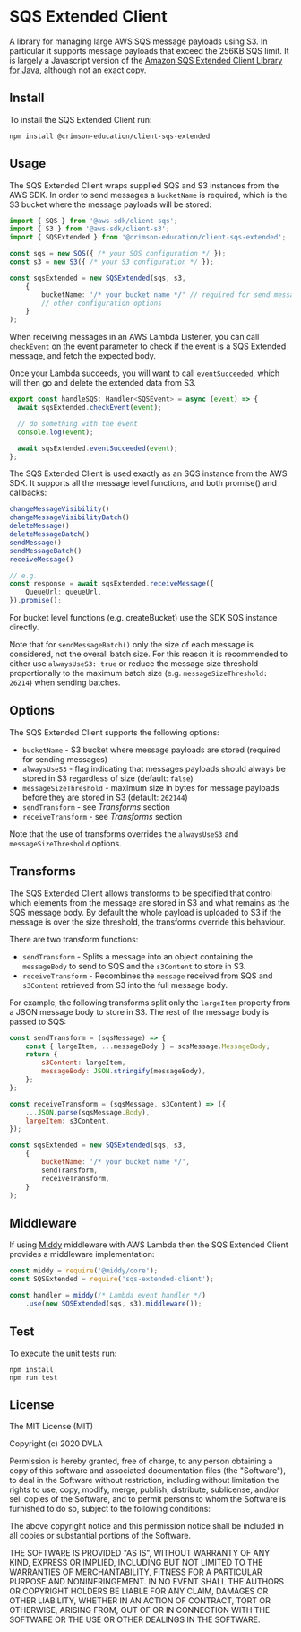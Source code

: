 # SQS Extended Client

A library for managing large AWS SQS message payloads using S3. In particular it supports message payloads that exceed the 256KB SQS limit. It is largely a Javascript version of the [Amazon SQS Extended Client Library for Java](https://github.com/awslabs/amazon-sqs-java-extended-client-lib), although not an exact copy.

## Install

To install the SQS Extended Client run:

```
npm install @crimson-education/client-sqs-extended
```

## Usage

The SQS Extended Client wraps supplied SQS and S3 instances from the AWS SDK. In order to send messages a `bucketName` is required, which is the S3 bucket where the message payloads will be stored:

```ts
import { SQS } from '@aws-sdk/client-sqs';
import { S3 } from '@aws-sdk/client-s3';
import { SQSExtended } from '@crimson-education/client-sqs-extended';

const sqs = new SQS({ /* your SQS configuration */ });
const s3 = new S3({ /* your S3 configuration */ });

const sqsExtended = new SQSExtended(sqs, s3,
    {
        bucketName: '/* your bucket name */' // required for send message
        // other configuration options
    }
);
```

When receiving messages in an AWS Lambda Listener, you can call `checkEvent` on the event parameter to check if the event is a SQS Extended message, and fetch the expected body.

Once your Lambda succeeds, you will want to call `eventSucceeded`, which will then go and delete the extended data from S3.

```ts
export const handleSQS: Handler<SQSEvent> = async (event) => {
  await sqsExtended.checkEvent(event);

  // do something with the event
  console.log(event);

  await sqsExtended.eventSucceeded(event);
};
```

The SQS Extended Client is used exactly as an SQS instance from the AWS SDK. It supports all the message level functions, and both promise() and callbacks:

```ts
changeMessageVisibility()
changeMessageVisibilityBatch()
deleteMessage()
deleteMessageBatch()
sendMessage()
sendMessageBatch()
receiveMessage()

// e.g.
const response = await sqsExtended.receiveMessage({
    QueueUrl: queueUrl,
}).promise();
```
For bucket level functions (e.g. createBucket) use the SDK SQS instance directly.

Note that for `sendMessageBatch()` only the size of each message is considered, not the overall batch size. For this reason it is recommended to either use `alwaysUseS3: true` or reduce the message size threshold proportionally to the maximum batch size (e.g. `messageSizeThreshold: 26214`) when sending batches.

## Options

The SQS Extended Client supports the following options:

* `bucketName` - S3 bucket where message payloads are stored (required for sending messages)
* `alwaysUseS3` - flag indicating that messages payloads should always be stored in S3 regardless of size (default: `false`)
* `messageSizeThreshold` - maximum size in bytes for message payloads before they are stored in S3 (default: `262144`)
* `sendTransform` - see _Transforms_ section
* `receiveTransform` - see _Transforms_ section

Note that the use of transforms overrides the `alwaysUseS3` and `messageSizeThreshold` options.

## Transforms

The SQS Extended Client allows transforms to be specified that control which elements from the message are stored in S3 and what remains as the SQS message body. By default the whole payload is uploaded to S3 if the message is over the size threshold, the transforms override this behaviour.

There are two transform functions:

* `sendTransform` - Splits a message into an object containing the `messageBody` to send to SQS and the `s3Content` to store in S3.
* `receiveTransform` - Recombines the `message` received from SQS and `s3Content` retrieved from S3 into the full message body.

For example, the following transforms split only the `largeItem` property from a JSON message body to store in S3. The rest of the message body is passed to SQS:

```Javascript
const sendTransform = (sqsMessage) => {
    const { largeItem, ...messageBody } = sqsMessage.MessageBody;
    return {
        s3Content: largeItem,
        messageBody: JSON.stringify(messageBody),
    };
};

const receiveTransform = (sqsMessage, s3Content) => ({
    ...JSON.parse(sqsMessage.Body),
    largeItem: s3Content,
});

const sqsExtended = new SQSExtended(sqs, s3,
    {
        bucketName: '/* your bucket name */',
        sendTransform,
        receiveTransform,
    }
);
```

## Middleware

If using [Middy](https://github.com/middyjs/middy) middleware with AWS Lambda then the SQS Extended Client provides a middleware implementation:

```Javascript
const middy = require('@middy/core');
const SQSExtended = require('sqs-extended-client');

const handler = middy(/* Lambda event handler */)
    .use(new SQSExtended(sqs, s3).middleware());
```

## Test

To execute the unit tests run:

```
npm install
npm run test
```

## License

The MIT License (MIT)

Copyright (c) 2020 DVLA

Permission is hereby granted, free of charge, to any person obtaining a copy of this software and associated documentation files (the "Software"), to deal in the Software without restriction, including without limitation the rights to use, copy, modify, merge, publish, distribute, sublicense, and/or sell copies of the Software, and to permit persons to whom the Software is furnished to do so, subject to the following conditions:

The above copyright notice and this permission notice shall be included in all copies or substantial portions of the Software.

THE SOFTWARE IS PROVIDED "AS IS", WITHOUT WARRANTY OF ANY KIND, EXPRESS OR IMPLIED, INCLUDING BUT NOT LIMITED TO THE WARRANTIES OF MERCHANTABILITY, FITNESS FOR A PARTICULAR PURPOSE AND NONINFRINGEMENT. IN NO EVENT SHALL THE AUTHORS OR COPYRIGHT HOLDERS BE LIABLE FOR ANY CLAIM, DAMAGES OR OTHER LIABILITY, WHETHER IN AN ACTION OF CONTRACT, TORT OR OTHERWISE, ARISING FROM, OUT OF OR IN CONNECTION WITH THE SOFTWARE OR THE USE OR OTHER DEALINGS IN THE SOFTWARE.
